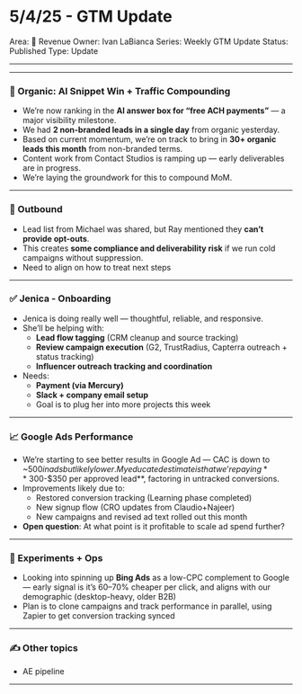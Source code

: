 # 5/4/25 - GTM Update

Area: 🤑 Revenue
Owner: Ivan LaBianca
Series: Weekly GTM Update
Status: Published
Type: Update

---

---

### 🌱 Organic: AI Snippet Win + Traffic Compounding

- We’re now ranking in the **AI answer box for “free ACH payments”** — a major visibility milestone.
- We had **2 non-branded leads in a single day** from organic yesterday.
- Based on current momentum, we’re on track to bring in **30+ organic leads this month** from non-branded terms.
- Content work from Contact Studios is ramping up — early deliverables are in progress.
- We’re laying the groundwork for this to compound MoM.

---

### 🔧 Outbound

- Lead list from Michael was shared, but Ray mentioned they **can’t provide opt-outs**.
- This creates **some compliance and deliverability risk** if we run cold campaigns without suppression.
- Need to align on how to treat next steps

---

### ✅ Jenica - Onboarding

- Jenica is doing really well — thoughtful, reliable, and responsive.
- She’ll be helping with:
    - **Lead flow tagging** (CRM cleanup and source tracking)
    - **Review campaign execution** (G2, TrustRadius, Capterra outreach + status tracking)
    - **Influencer outreach tracking and coordination**
- Needs:
    - **Payment (via Mercury)**
    - **Slack + company email setup**
    - Goal is to plug her into more projects this week

---

### 📈 Google Ads Performance

- We’re starting to see better results in Google Ad — CAC is down to ~$500 in ads but likely lower. My educated estimate is that we’re paying **~$300-$350 per approved lead**, factoring in untracked conversions.
- Improvements likely due to:
    - Restored conversion tracking (Learning phase completed)
    - New signup flow (CRO updates from Claudio+Najeer)
    - New campaigns and revised ad text rolled out this month
- **Open question**: At what point is it profitable to scale ad spend further?

---

### 🧪 Experiments + Ops

- Looking into spinning up **Bing Ads** as a low-CPC complement to Google — early signal is it’s 60–70% cheaper per click, and aligns with our demographic (desktop-heavy, older B2B)
- Plan is to clone campaigns and track performance in parallel, using Zapier to get conversion tracking synced

---

### ✍️ Other topics

- AE pipeline

---